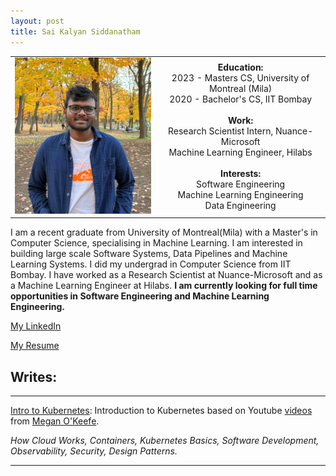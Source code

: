 ```yaml
---
layout: post
title: Sai Kalyan Siddanatham
---
```




<!-- 
Create a table where
image of me in left column, Right column is split into multiple rows 
Education: Masters CS, University of Montreal(Mila)
Bachelor's CS, IIT Bombay
Work: Research Scientist Intern, Nuance-Microsoft; Machine Learning Engineer, Hilabs
Interests: Software Engineering, Machine Learning Engineering, Data Engineering
-->



|   |     |
|:-:|:---:|
| <img src="assets/img/IMG_6173.JPG" width="300"/> | **Education:**<br>2023 - Masters CS, University of Montreal (Mila)<br>2020 - Bachelor's CS, IIT Bombay<br><br>**Work:**<br>Research Scientist Intern, Nuance-Microsoft<br>Machine Learning Engineer, Hilabs<br><br>**Interests:**<br>Software Engineering<br>Machine Learning Engineering<br>Data Engineering |


I am a recent graduate from University of Montreal(Mila) with a Master's in Computer Science, specialising in Machine Learning. I am interested in building large scale Software Systems, Data Pipelines and Machine Learning Systems. I did my undergrad in Computer Science from IIT Bombay. I have worked as a Research Scientist at Nuance-Microsoft and as a Machine Learning Engineer at Hilabs. **I am currently looking for full time opportunities in Software Engineering and Machine Learning Engineering.**


[My LinkedIn](https://www.linkedin.com/in/kalyansid/)

[My Resume](assets/pdfs/Resume-MLE.pdf)


## Writes:
---
[Intro to Kubernetes](https://haselivity.github.io/kubernetes-intro): Introduction to Kubernetes based on Youtube [videos](https://www.youtube.com/@meganokeefe9273/videos) from [Megan O'Keefe](https://github.com/askmeegs). 

*How Cloud Works, Containers, Kubernetes Basics, Software Development, Observability, Security, Design Patterns.*

---
